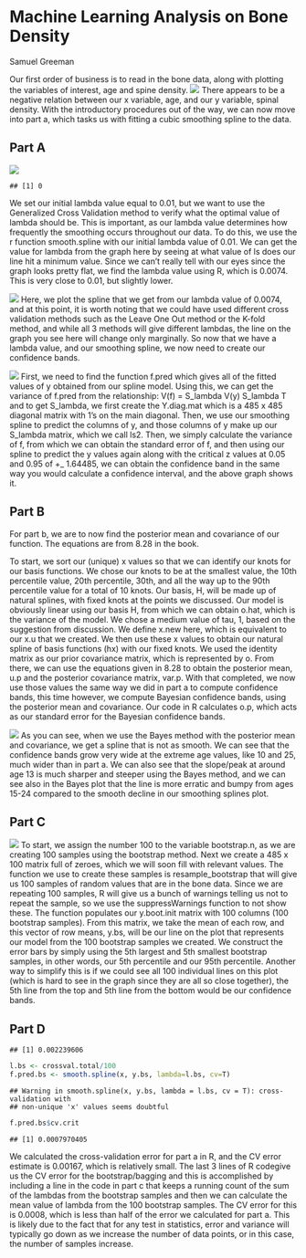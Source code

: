 Machine Learning Analysis on Bone Density
================
Samuel Greeman

Our first order of business is to read in the bone data, along with
plotting the variables of interest, age and spine density.
![](MLA-on-Bone-Density_files/figure-gfm/unnamed-chunk-1-1.png)<!-- -->
There appears to be a negative relation between our x variable, age, and
our y variable, spinal density. With the introductory procedures out of
the way, we can now move into part a, which tasks us with fitting a
cubic smoothing spline to the data.

## Part A

![](MLA-on-Bone-Density_files/figure-gfm/unnamed-chunk-2-1.png)<!-- -->

    ## [1] 0

We set our initial lambda value equal to 0.01, but we want to use the
Generalized Cross Validation method to verify what the optimal value of
lambda should be. This is important, as our lambda value determines how
frequently the smoothing occurs throughout our data. To do this, we use
the r function smooth.spline with our initial lambda value of 0.01. We
can get the value for lambda from the graph here by seeing at what value
of ls does our line hit a minimum value. Since we can’t really tell with
our eyes since the graph looks pretty flat, we find the lambda value
using R, which is 0.0074. This is very close to 0.01, but slightly
lower.

![](MLA-on-Bone-Density_files/figure-gfm/unnamed-chunk-3-1.png)<!-- -->
Here, we plot the spline that we get from our lambda value of 0.0074,
and at this point, it is worth noting that we could have used different
cross validation methods such as the Leave One Out method or the K-fold
method, and while all 3 methods will give different lambdas, the line on
the graph you see here will change only marginally. So now that we have
a lambda value, and our smoothing spline, we now need to create our
confidence bands.

![](MLA-on-Bone-Density_files/figure-gfm/unnamed-chunk-4-1.png)<!-- -->
First, we need to find the function f.pred which gives all of the fitted
values of y obtained from our spline model. Using this, we can get the
variance of f.pred from the relationship: V(f) = S_lambda V(y) S_lambda
T and to get S_lambda, we first create the Y.diag.mat which is a 485 x
485 diagonal matrix with 1’s on the main diagonal. Then, we use our
smoothing spline to predict the columns of y, and those columns of y
make up our S_lambda matrix, which we call ls2. Then, we simply
calculate the variance of f, from which we can obtain the standard error
of f, and then using our spline to predict the y values again along with
the critical z values at 0.05 and 0.95 of +\_ 1.64485, we can obtain the
confidence band in the same way you would calculate a confidence
interval, and the above graph shows it.

## Part B

For part b, we are to now find the posterior mean and covariance of our
function. The equations are from 8.28 in the book.

To start, we sort our (unique) x values so that we can identify our
knots for our basis functions. We chose our knots to be at the smallest
value, the 10th percentile value, 20th percentile, 30th, and all the way
up to the 90th percentile value for a total of 10 knots. Our basis, H,
will be made up of natural splines, with fixed knots at the points we
discussed. Our model is obviously linear using our basis H, from which
we can obtain o.hat, which is the variance of the model. We chose a
medium value of tau, 1, based on the suggestion from discussion. We
define x.new here, which is equivalent to our x.u that we created. We
then use these x values to obtain our natural spline of basis functions
(hx) with our fixed knots. We used the identity matrix as our prior
covariance matrix, which is represented by o. From there, we can use the
equations given in 8.28 to obtain the posterior mean, u.p and the
posterior covariance matrix, var.p. With that completed, we now use
those values the same way we did in part a to compute confidence bands,
this time however, we compute Bayesian confidence bands, using the
posterior mean and covariance. Our code in R calculates o.p, which acts
as our standard error for the Bayesian confidence bands.

![](MLA-on-Bone-Density_files/figure-gfm/unnamed-chunk-6-1.png)<!-- -->
As you can see, when we use the Bayes method with the posterior mean and
covariance, we get a spline that is not as smooth. We can see that the
confidence bands grow very wide at the extreme age values, like 10 and
25, much wider than in part a. We can also see that the slope/peak at
around age 13 is much sharper and steeper using the Bayes method, and we
can see also in the Bayes plot that the line is more erratic and bumpy
from ages 15-24 compared to the smooth decline in our smoothing splines
plot.

## Part C

![](MLA-on-Bone-Density_files/figure-gfm/unnamed-chunk-7-1.png)<!-- -->
To start, we assign the number 100 to the variable bootstrap.n, as we
are creating 100 samples using the bootstrap method. Next we create a
485 x 100 matrix full of zeroes, which we will soon fill with relevant
values. The function we use to create these samples is
resample_bootstrap that will give us 100 samples of random values that
are in the bone data. Since we are repeating 100 samples, R will give us
a bunch of warnings telling us not to repeat the sample, so we use the
suppressWarnings function to not show these. The function populates our
y.boot.init matrix with 100 columns (100 bootstrap samples). From this
matrix, we take the mean of each row, and this vector of row means,
y.bs, will be our line on the plot that represents our model from the
100 bootstrap samples we created. We construct the error bars by simply
using the 5th largest and 5th smallest bootstrap samples, in other
words, our 5th percentile and our 95th percentile. Another way to
simplify this is if we could see all 100 individual lines on this plot
(which is hard to see in the graph since they are all so close
together), the 5th line from the top and 5th line from the bottom would
be our confidence bands.

## Part D

    ## [1] 0.002239606

``` r
l.bs <- crossval.total/100
f.pred.bs <- smooth.spline(x, y.bs, lambda=l.bs, cv=T)
```

    ## Warning in smooth.spline(x, y.bs, lambda = l.bs, cv = T): cross-validation with
    ## non-unique 'x' values seems doubtful

``` r
f.pred.bs$cv.crit
```

    ## [1] 0.0007970405

We calculated the cross-validation error for part a in R, and the CV
error estimate is 0.00167, which is relatively small. The last 3 lines
of R codegive us the CV error for the bootstrap/bagging and this is
accomplished by including a line in the code in part c that keeps a
running count of the sum of the lambdas from the bootstrap samples and
then we can calculate the mean value of lambda from the 100 bootstrap
samples. The CV error for this is 0.0008, which is less than half of the
error we calculated for part a. This is likely due to the fact that for
any test in statistics, error and variance will typically go down as we
increase the number of data points, or in this case, the number of
samples increase.
